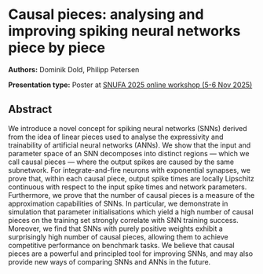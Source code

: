 # Causal pieces: analysing and improving spiking neural networks piece by piece

**Authors:** Dominik Dold, Philipp Petersen
                           


**Presentation type:** Poster at [SNUFA 2025 online workshop (5-6 Nov 2025)](https://snufa.net/2025)

## Abstract

We introduce a novel concept for spiking neural networks (SNNs) derived from the idea of linear pieces used to analyse the expressivity and trainability of artificial neural networks (ANNs). We show that the input and parameter space of an SNN decomposes into distinct regions — which we call causal pieces — where the output spikes are caused by the same subnetwork. For integrate-and-fire neurons with exponential synapses, we prove that, within each causal piece, output spike times are locally Lipschitz continuous with respect to the input spike times and network parameters. Furthermore, we prove that the number of causal pieces is a measure of the approximation capabilities of SNNs. In particular, we demonstrate in simulation that parameter initialisations which yield a high number of causal pieces on the training set strongly correlate with SNN training success. Moreover, we find that SNNs with purely positive weights exhibit a surprisingly high number of causal pieces, allowing them to achieve competitive performance on benchmark tasks. We believe that causal pieces are a powerful and principled tool for improving SNNs, and may also provide new ways of comparing SNNs and ANNs in the future.